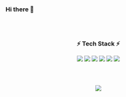 ### Hi there 👋
<br/>  
<br/>  

<h3 align="center">⚡ Tech Stack ⚡</h3>


<p align="center">
  <img src="https://img.shields.io/badge/Java-007396?style=for-the-badge&logo=java&logoColor=white" />
  <img src="https://img.shields.io/badge/JavaScript-F7DF1E?&style=for-the-badge&logo=JavaScript&logoColor=white" />
  <img src="https://img.shields.io/badge/Spring%20-%236DB33F.svg?&style=for-the-badge&logo=spring&logoColor=white"/>
<!--   <img src="https://img.shields.io/badge/MySQL-%2300f.svg?&style=for-the-badge&logo=mysql&logoColor=white"/> -->
  <img src="https://img.shields.io/badge/MySQL-4479A1?&style=for-the-badge&logo=mysql&logoColor=white"/>
  <img src="https://img.shields.io/badge/git%20-%23F05033.svg?&style=for-the-badge&logo=git&logoColor=white"/>
  <img src="https://img.shields.io/badge/github%20-%23121011.svg?&style=for-the-badge&logo=github&logoColor=white"/>

</p>

<br/>  
<br/>  
<!-- ## Github Stats  
<table><tr><td valign="top" width="50%">

<img src="https://github-readme-stats.vercel.app/api?username=penglingss&hide=stars&show_icons=true&count_private=true&hide_border=true" align="left" style="width: 100%" />

</td><td valign="top" width="50%">

<img src="https://github-readme-stats.vercel.app/api/top-langs/?username=penglingss&hide_border=true&layout=compact" align="left" style="width: 100%" />

</td></tr></table>   -->

<p align="center">
  <img src="https://github-readme-stats.vercel.app/api?username=penglingss&hide=stars&show_icons=true&count_private=true&hide_border=false"/>
<!--   <img src="https://github-readme-stats.vercel.app/api?username=penglingss&hide=stars&show_icons=true&theme=dracula&count_private=true&line_height=32"> -->
</p>

<!-- [![solved.ac tier](http://mazassumnida.wtf/api/generate_badge?boj=dain0418)](https://solved.ac/dain0418) -->

<br/>  

<!--
**penglingss/penglingss** is a ✨ _special_ ✨ repository because its `README.md` (this file) appears on your GitHub profile.

Here are some ideas to get you started:

- 🔭 I’m currently working on ...
- 🌱 I’m currently learning ...
- 👯 I’m looking to collaborate on ...
- 🤔 I’m looking for help with ...
- 💬 Ask me about ...
- 📫 How to reach me: ...
- 😄 Pronouns: ...
- ⚡ Fun fact: ...
-->
